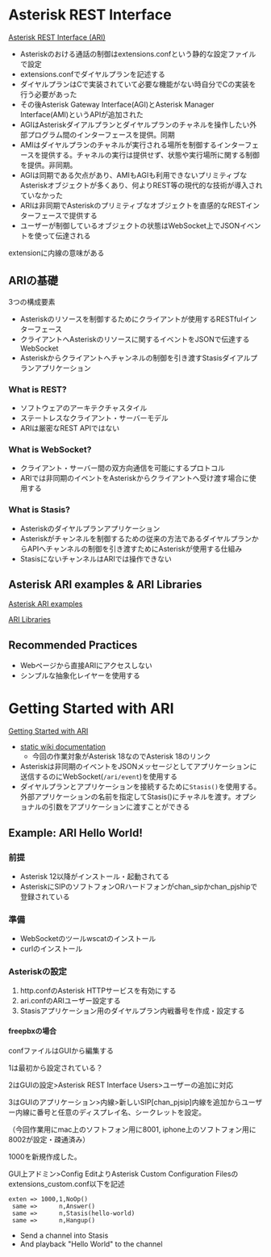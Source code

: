 # Asterisk REST Interface

[Asterisk REST Interface (ARI)](https://wiki.asterisk.org/wiki/pages/viewpage.action?pageId=29395573)

- Asteriskのおける通話の制御はextensions.confという静的な設定ファイルで設定
- extensions.confでダイヤルプランを記述する
- ダイヤルプランはCで実装されていて必要な機能がない時自分でCの実装を行う必要があった
- その後Asterisk Gateway Interface(AGI)とAsterisk Manager Interface(AMI)というAPIが追加された
- AGIはAsteriskダイアルプランとダイヤルプランのチャネルを操作したい外部プログラム間のインターフェースを提供。同期
- AMIはダイヤルプランのチャネルが実行される場所を制御するインターフェースを提供する。チャネルの実行は提供せず、状態や実行場所に関する制御を提供。非同期。
- AGIは同期である欠点があり、AMIもAGIも利用できないプリミティブなAsteriskオブジェクトが多くあり、何よりREST等の現代的な技術が導入されていなかった
- ARIは非同期でAsteriskのプリミティブなオブジェクトを直感的なRESTインターフェースで提供する
- ユーザーが制御しているオブジェクトの状態はWebSocket上でJSONイベントを使って伝達される

extensionに内線の意味がある

## ARIの基礎

3つの構成要素

- Asteriskのリソースを制御するためにクライアントが使用するRESTfulインターフェース
- クライアントへAsteriskのリソースに関するイベントをJSONで伝達するWebSocket
- Asteriskからクライアントへチャンネルの制御を引き渡すStasisダイアルプランアプリケーション

### What is REST?

- ソフトウェアのアーキテクチャスタイル
- ステートレスなクライアント・サーバーモデル
- ARIは厳密なREST APIではない

### What is WebSocket?

- クライアント・サーバー間の双方向通信を可能にするプロトコル
- ARIでは非同期のイベントをAsteriskからクライアントへ受け渡す場合に使用する

### What is Stasis?

- Asteriskのダイヤルプランアプリケーション
- Asteriskがチャンネルを制御するための従来の方法であるダイヤルプランからAPIへチャンネルの制御を引き渡すためにAsteriskが使用する仕組み
- StasisにないチャンネルはARIでは操作できない

## Asterisk ARI examples & ARI Libraries

[Asterisk ARI examples](https://github.com/asterisk/ari-examples)

[ARI Libraries](https://wiki.asterisk.org/wiki/display/AST/ARI+Libraries)

## Recommended Practices

- Webページから直接ARIにアクセスしない
- シンプルな抽象化レイヤーを使用する

# Getting Started with ARI

[Getting Started with ARI](https://wiki.asterisk.org/wiki/display/AST/Getting+Started+with+ARI)

- [static wiki documentation](https://wiki.asterisk.org/wiki/display/AST/Asterisk+18+ARI)
  - 今回の作業対象がAsterisk 18なのでAsterisk 18のリンク
- Asteriskは非同期のイベントをJSONメッセージとしてアプリケーションに送信するのにWebSocket(`/ari/event`)を使用する
- ダイヤルプランとアプリケーションを接続するために`Stasis()`を使用する。外部アプリケーションの名前を指定してStasis()にチャネルを渡す。オプショナルの引数をアプリケーションに渡すことができる

## Example: ARI Hello World!

### 前提

- Asterisk 12以降がインストール・起動されてる
- AsteriskにSIPのソフトフォンORハードフォンがchan_sipかchan_pjshipで登録されている

### 準備

- WebSocketのツールwscatのインストール
- curlのインストール

### Asteriskの設定

1. http.confのAsterisk HTTPサービスを有効にする
2. ari.confのARIユーザー設定する
3. Stasisアプリケーション用のダイヤルプラン内戦番号を作成・設定する

#### freepbxの場合

confファイルはGUIから編集する

1は最初から設定されている？

2はGUIの設定>Asterisk REST Interface Users>ユーザーの追加に対応

3はGUIのアプリケーション>内線>新しいSIP\[chan_pjsip\]内線を追加からユーザー内線に番号と任意のディスプレイ名、シークレットを設定。

（今回作業用にmac上のソフトフォン用に8001, iphone上のソフトフォン用に8002が設定・疎通済み）

1000を新規作成した。

GUI上アドミン>Config EditよりAsterisk Custom Configuration Filesのextensions_custom.conf以下を記述

```
exten => 1000,1,NoOp()
 same =>      n,Answer()
 same =>      n,Stasis(hello-world)
 same =>      n,Hangup()
```

- Send a channel into Stasis
- And playback "Hello World" to the channel


